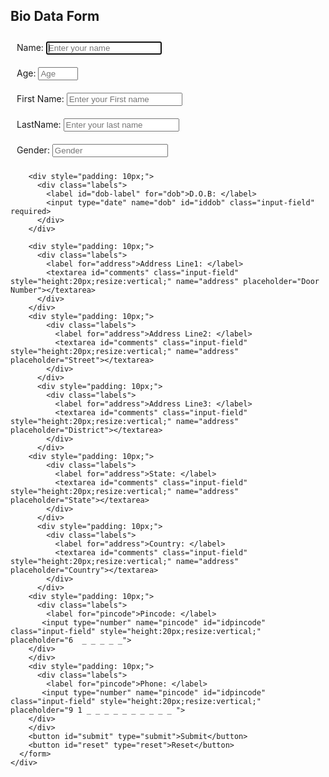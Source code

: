 <!DOCTYPE html>
<html>
<body >
    <div>
      <b><h2 >Bio Data Form</h2></b>
            <form  method="GET" action="">
        <div style="padding: 10px;">
            <label>Name: </label>
            <input autofocus type="text" name="name" id="name" class="input-field" placeholder="Enter your name" required>
        </div>
        <div style="padding: 10px;">
          <div class="labels">
            <label id="number-label" for="age">Age: </label>
            <input type="number" name="age" id="number" min="1" max="125" class="input-field" placeholder="Age" required>
          </div>
        </div>
        <div style="padding: 10px;">
            <div class="labels">
              <label id="name-label" for="name">First Name: </label>
              <input autofocus type="text" name="name" id="name" class="input-field" placeholder="Enter your First name" required>
            </div>
          </div>
          <div style="padding: 10px;">
            <div class="labels">
              <label id="name-label" for="name"> LastName: </label>
              <input autofocus type="text" name="name" id="name" class="input-field" placeholder="Enter your last name" required>
            </div>
          </div>
          <div style="padding: 10px;">
            <label>Gender: </label>
            <input autofocus type="text" name="name" id="name" class="input-field" placeholder="Gender" required>
        </div>
        
        <div style="padding: 10px;">
          <div class="labels">
            <label id="dob-label" for="dob">D.O.B: </label>
            <input type="date" name="dob" id="iddob" class="input-field" required>
          </div>
        </div>
    
        <div style="padding: 10px;">
          <div class="labels">
            <label for="address">Address Line1: </label>
            <textarea id="comments" class="input-field" style="height:20px;resize:vertical;" name="address" placeholder="Door Number"></textarea>
          </div>          
        </div>
        <div style="padding: 10px;">
            <div class="labels">
              <label for="address">Address Line2: </label>
              <textarea id="comments" class="input-field" style="height:20px;resize:vertical;" name="address" placeholder="Street"></textarea>
            </div>          
          </div>
          <div style="padding: 10px;">
            <div class="labels">
              <label for="address">Address Line3: </label>
              <textarea id="comments" class="input-field" style="height:20px;resize:vertical;" name="address" placeholder="District"></textarea>
            </div>          
          </div>
        <div style="padding: 10px;">
            <div class="labels">
              <label for="address">State: </label>
              <textarea id="comments" class="input-field" style="height:20px;resize:vertical;" name="address" placeholder="State"></textarea>
            </div>          
          </div>
          <div style="padding: 10px;">
            <div class="labels">
              <label for="address">Country: </label>
              <textarea id="comments" class="input-field" style="height:20px;resize:vertical;" name="address" placeholder="Country"></textarea>
            </div>          
          </div>
        <div style="padding: 10px;">
          <div class="labels">
            <label for="pincode">Pincode: </label>
           <input type="number" name="pincode" id="idpincode" class="input-field" style="height:20px;resize:vertical;" placeholder="6  _ _ _ _ _">
        </div>
        </div>
        <div style="padding: 10px;">
          <div class="labels">
            <label for="pincode">Phone: </label>
           <input type="number" name="pincode" id="idpincode" class="input-field" style="height:20px;resize:vertical;" placeholder="9 1 _ _ _ _ _ _ _ _ _ _ ">
        </div>
        </div>
        <button id="submit" type="submit">Submit</button>
        <button id="reset" type="reset">Reset</button>
      </form>
    </div>
</body>
</html>
